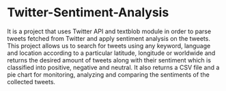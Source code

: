# Twitter-Sentiment-Analysis

It is a project that uses Twitter API and textblob module in order to parse tweets fetched from Twitter and apply sentiment analysis on the tweets. 
This project allows us to search for tweets using any keyword, language and location according to a particular latitude, longitude or worldwide and returns the desired amount of tweets along with their sentiment which is classified into positive, negative and neutral. It also returns a CSV file and a pie chart for monitoring, analyzing and comparing the sentiments of the collected tweets.
